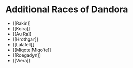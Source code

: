 # Additional Races of Dandora
* [[Rakin]] 
* [[Koira]] 
* [[Au Ra]] 
* [[Hrothgar]] 
* [[Lalafell]] 
* [[Miqote|Miqo'te]] 
* [[Roegadyn]] 
* [[Viera]]